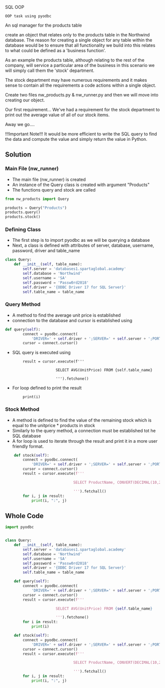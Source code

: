 SQL OOP

    OOP task using pyodbc

An sql manager for the products table

create an object that relates only to the products table in the Northwind database. The reason for creating a single object for any table within the database would be to ensure that all functionality we build into this relates to what could be defined as a 'business function'.

As an example the products table, although relating to the rest of the company, will service a particular area of the business in this scenario we will simply call them the 'stock' department.

The stock department may have numerous requirements and it makes sense to contain all the requirements a code actions within a single object.

Create two files nw_products.py & nw_runner.py and then we will move into creating our object.

Our first requirement...
We've had a requirement for the stock department to print out the average value of all of our stock items.

Away we go....

!!!Important Note!!! It would be more efficient to write the SQL query to find the data and compute the value and simply return the value in Python. 

## Solution
### Main File (nw_runner)
- The main file (nw_runner) is created
- An instance of the Query class is created with argument "Products"
- The functions query and stock are called
``` python
from nw_products import Query

products = Query("Products")
products.query()
products.stock()
```

### Defining Class
- The first step is to import pyodbc as we will be querying a database
- Next, a class is defined with attributes of server, database, username, password, driver and table_name
``` python
class Query:
    def __init__(self, table_name):
        self.server = 'databases1.spartaglobal.academy'
        self.database = 'Northwind'
        self.username = 'SA'
        self.password = 'Passw0rd2018'
        self.driver = '{ODBC Driver 17 for SQL Server}'
        self.table_name = table_name
```
### Query Method
- A method to find the average unit price is established
- connection to the database and cursor is established using 
``` python
def query(self):
        connect = pyodbc.connect(
            'DRIVER=' + self.driver + ';SERVER=' + self.server + ';PORT=1433;DATABASE=' + self.database + ';UID=' + self.username + ';PWD=' + self.password)
        cursor = connect.cursor()
```
- SQL query is executed using 
```
        result = cursor.execute(f'''

                       SELECT AVG(UnitPrice) FROM {self.table_name}

                       ''').fetchone()
```
- For loop defined to print the result
```
        print(i)
```
### Stock Method
- A method is defined to find the value of the remaining stock which is equal to the unitprice * products in stock
- Similarly to the query method, a connection must be established tot he SQL database
- A for loop is used to iterate through the result and print it in a more user friendly format.
``` python
    def stock(self):
        connect = pyodbc.connect(
            'DRIVER=' + self.driver + ';SERVER=' + self.server + ';PORT=1433;DATABASE=' + self.database + ';UID=' + self.username + ';PWD=' + self.password)
        cursor = connect.cursor()
        result = cursor.execute(f'''

                               SELECT ProductName, CONVERT(DECIMAL(10,2),UnitsInStock * UnitPrice) FROM {self.table_name}

                               ''').fetchall()
        for i, j in result:
            print(i, ":", j)
```

## Whole Code
```python
import pyodbc


class Query:
    def __init__(self, table_name):
        self.server = 'databases1.spartaglobal.academy'
        self.database = 'Northwind'
        self.username = 'SA'
        self.password = 'Passw0rd2018'
        self.driver = '{ODBC Driver 17 for SQL Server}'
        self.table_name = table_name

    def query(self):
        connect = pyodbc.connect(
            'DRIVER=' + self.driver + ';SERVER=' + self.server + ';PORT=1433;DATABASE=' + self.database + ';UID=' + self.username + ';PWD=' + self.password)
        cursor = connect.cursor()
        result = cursor.execute(f'''

                       SELECT AVG(UnitPrice) FROM {self.table_name}

                       ''').fetchone()
        for i in result:
            print(i)

    def stock(self):
        connect = pyodbc.connect(
            'DRIVER=' + self.driver + ';SERVER=' + self.server + ';PORT=1433;DATABASE=' + self.database + ';UID=' + self.username + ';PWD=' + self.password)
        cursor = connect.cursor()
        result = cursor.execute(f'''

                               SELECT ProductName, CONVERT(DECIMAL(10,2),UnitsInStock * UnitPrice) FROM {self.table_name}

                               ''').fetchall()
        for i, j in result:
            print(i, ":", j)
```